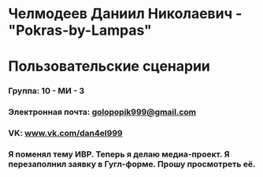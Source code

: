 # Челмодеев Даниил Николаевич - "Pokras-by-Lampas"
# Пользовательские сценарии

### Группа: 10 - МИ - 3
### Электронная почта: golopopik999@gmail.com
### VK: www.vk.com/dan4el999

### Я поменял тему ИВР. Теперь я делаю медиа-проект. Я перезаполнил заявку в Гугл-форме. Прошу просмотреть её.
